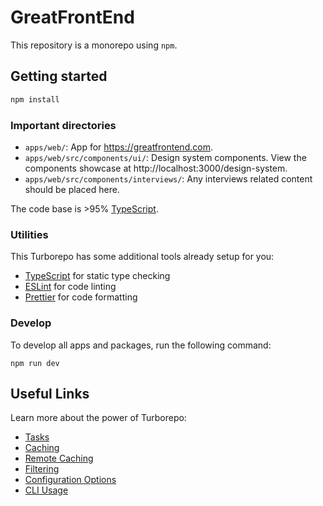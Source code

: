 # GreatFrontEnd

This repository is a monorepo using `npm`.

## Getting started

```sh
npm install
```

### Important directories

- `apps/web/`: App for https://greatfrontend.com.
- `apps/web/src/components/ui/`: Design system components. View the components showcase at http://localhost:3000/design-system.
- `apps/web/src/components/interviews/`: Any interviews related content should be placed here.

The code base is >95% [TypeScript](https://www.typescriptlang.org/).

### Utilities

This Turborepo has some additional tools already setup for you:

- [TypeScript](https://www.typescriptlang.org/) for static type checking
- [ESLint](https://eslint.org/) for code linting
- [Prettier](https://prettier.io) for code formatting

### Develop

To develop all apps and packages, run the following command:

```
npm run dev
```

## Useful Links

Learn more about the power of Turborepo:

- [Tasks](https://turbo.build/repo/docs/core-concepts/monorepos/running-tasks)
- [Caching](https://turbo.build/repo/docs/core-concepts/caching)
- [Remote Caching](https://turbo.build/repo/docs/core-concepts/remote-caching)
- [Filtering](https://turbo.build/repo/docs/core-concepts/monorepos/filtering)
- [Configuration Options](https://turbo.build/repo/docs/reference/configuration)
- [CLI Usage](https://turbo.build/repo/docs/reference/command-line-reference)
